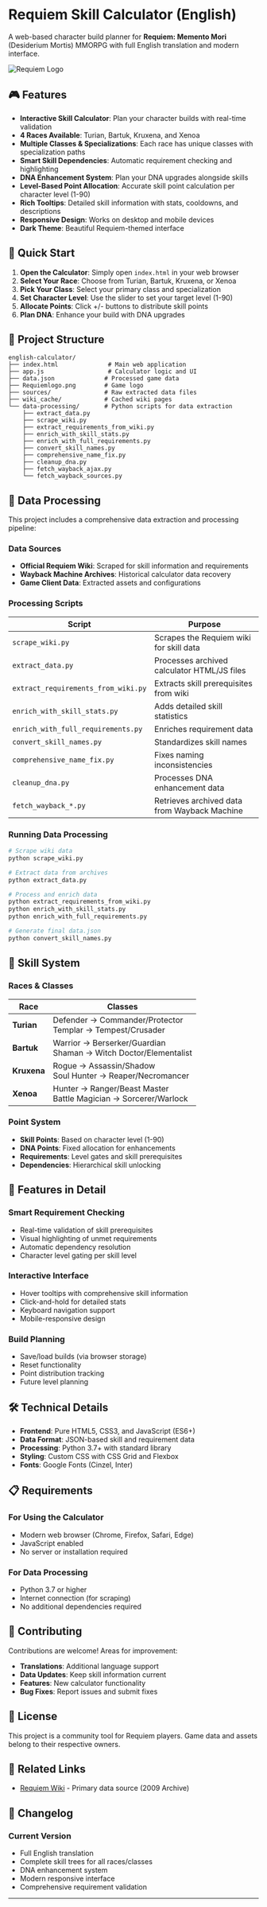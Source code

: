 # Requiem Skill Calculator (English)

A web-based character build planner for **Requiem: Memento Mori** (Desiderium Mortis) MMORPG with full English translation and modern interface.

![Requiem Logo](Requiemlogo.png)

## 🎮 Features

- **Interactive Skill Calculator**: Plan your character builds with real-time validation
- **4 Races Available**: Turian, Bartuk, Kruxena, and Xenoa
- **Multiple Classes & Specializations**: Each race has unique classes with specialization paths
- **Smart Skill Dependencies**: Automatic requirement checking and highlighting
- **DNA Enhancement System**: Plan your DNA upgrades alongside skills
- **Level-Based Point Allocation**: Accurate skill point calculation per character level (1-90)
- **Rich Tooltips**: Detailed skill information with stats, cooldowns, and descriptions
- **Responsive Design**: Works on desktop and mobile devices
- **Dark Theme**: Beautiful Requiem-themed interface

## 🚀 Quick Start

1. **Open the Calculator**: Simply open `index.html` in your web browser
2. **Select Your Race**: Choose from Turian, Bartuk, Kruxena, or Xenoa
3. **Pick Your Class**: Select your primary class and specialization
4. **Set Character Level**: Use the slider to set your target level (1-90)
5. **Allocate Points**: Click +/- buttons to distribute skill points
6. **Plan DNA**: Enhance your build with DNA upgrades

## 📁 Project Structure

```
english-calculator/
├── index.html              # Main web application
├── app.js                  # Calculator logic and UI
├── data.json              # Processed game data
├── Requiemlogo.png        # Game logo
├── sources/               # Raw extracted data files
├── wiki_cache/            # Cached wiki pages
└── data-processing/       # Python scripts for data extraction
    ├── extract_data.py
    ├── scrape_wiki.py
    ├── extract_requirements_from_wiki.py
    ├── enrich_with_skill_stats.py
    ├── enrich_with_full_requirements.py
    ├── convert_skill_names.py
    ├── comprehensive_name_fix.py
    ├── cleanup_dna.py
    ├── fetch_wayback_ajax.py
    └── fetch_wayback_sources.py
```

## 🔧 Data Processing

This project includes a comprehensive data extraction and processing pipeline:

### Data Sources
- **Official Requiem Wiki**: Scraped for skill information and requirements
- **Wayback Machine Archives**: Historical calculator data recovery
- **Game Client Data**: Extracted assets and configurations

### Processing Scripts

| Script | Purpose |
|--------|---------|
| `scrape_wiki.py` | Scrapes the Requiem wiki for skill data |
| `extract_data.py` | Processes archived calculator HTML/JS files |
| `extract_requirements_from_wiki.py` | Extracts skill prerequisites from wiki |
| `enrich_with_skill_stats.py` | Adds detailed skill statistics |
| `enrich_with_full_requirements.py` | Enriches requirement data |
| `convert_skill_names.py` | Standardizes skill names |
| `comprehensive_name_fix.py` | Fixes naming inconsistencies |
| `cleanup_dna.py` | Processes DNA enhancement data |
| `fetch_wayback_*.py` | Retrieves archived data from Wayback Machine |

### Running Data Processing

```bash
# Scrape wiki data
python scrape_wiki.py

# Extract data from archives
python extract_data.py

# Process and enrich data
python extract_requirements_from_wiki.py
python enrich_with_skill_stats.py
python enrich_with_full_requirements.py

# Generate final data.json
python convert_skill_names.py
```

## 🎯 Skill System

### Races & Classes

| Race | Classes |
|------|---------|
| **Turian** | Defender → Commander/Protector<br>Templar → Tempest/Crusader |
| **Bartuk** | Warrior → Berserker/Guardian<br>Shaman → Witch Doctor/Elementalist |
| **Kruxena** | Rogue → Assassin/Shadow<br>Soul Hunter → Reaper/Necromancer |
| **Xenoa** | Hunter → Ranger/Beast Master<br>Battle Magician → Sorcerer/Warlock |

### Point System
- **Skill Points**: Based on character level (1-90)
- **DNA Points**: Fixed allocation for enhancements
- **Requirements**: Level gates and skill prerequisites
- **Dependencies**: Hierarchical skill unlocking

## 🌟 Features in Detail

### Smart Requirement Checking
- Real-time validation of skill prerequisites
- Visual highlighting of unmet requirements  
- Automatic dependency resolution
- Character level gating per skill level

### Interactive Interface
- Hover tooltips with comprehensive skill information
- Click-and-hold for detailed stats
- Keyboard navigation support
- Mobile-responsive design

### Build Planning
- Save/load builds (via browser storage)
- Reset functionality
- Point distribution tracking
- Future level planning

## 🛠️ Technical Details

- **Frontend**: Pure HTML5, CSS3, and JavaScript (ES6+)
- **Data Format**: JSON-based skill and requirement data
- **Processing**: Python 3.7+ with standard library
- **Styling**: Custom CSS with CSS Grid and Flexbox
- **Fonts**: Google Fonts (Cinzel, Inter)

## 📋 Requirements

### For Using the Calculator
- Modern web browser (Chrome, Firefox, Safari, Edge)
- JavaScript enabled
- No server or installation required

### For Data Processing
- Python 3.7 or higher
- Internet connection (for scraping)
- No additional dependencies required

## 🤝 Contributing

Contributions are welcome! Areas for improvement:
- **Translations**: Additional language support
- **Data Updates**: Keep skill information current
- **Features**: New calculator functionality
- **Bug Fixes**: Report issues and submit fixes

## 📄 License

This project is a community tool for Requiem players. Game data and assets belong to their respective owners.

## 🔗 Related Links

- [Requiem Wiki](https://rondayan42.github.io/requiem-wiki/) - Primary data source (2009 Archive)

## 📝 Changelog

### Current Version
- Full English translation
- Complete skill trees for all races/classes
- DNA enhancement system
- Modern responsive interface
- Comprehensive requirement validation

---
